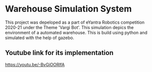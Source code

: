 # Warehouse Simulation System

This project was depeloped as a part of eYantra Robotics competition 2020-21 under the Theme 'Vargi Bot'. This simulation depics the environment of a automated warehouse. This is build using python and simulated with the help of gazebo.

## Youtube link for its implementation

https://youtu.be/-BvGiOORlfA